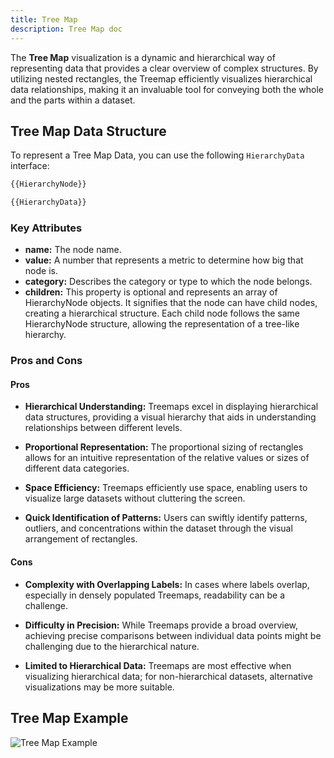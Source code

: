 ```yaml
---
title: Tree Map
description: Tree Map doc
---
```


The **Tree Map** visualization is a dynamic and hierarchical way of representing data that provides a clear overview of complex structures. By utilizing nested rectangles, the Treemap efficiently visualizes hierarchical data relationships, making it an invaluable tool for conveying both the whole and the parts within a dataset.

## Tree Map Data Structure

To represent a Tree Map Data, you can use the following `HierarchyData` interface:

```typescript
{{HierarchyNode}}

{{HierarchyData}}
```
### Key Attributes

- **name:** The node name.
- **value:** A number that represents a metric to determine how big that node is.
- **category:**  Describes the category or type to which the node belongs.
- **children:**  This property is optional and represents an array of HierarchyNode objects. It signifies that the node can have child nodes, creating a hierarchical structure. Each child node follows the same HierarchyNode structure, allowing the representation of a tree-like hierarchy.

### Pros and Cons

#### Pros
- **Hierarchical Understanding:** Treemaps excel in displaying hierarchical data structures, providing a visual hierarchy that aids in understanding relationships between different levels.

- **Proportional Representation:** The proportional sizing of rectangles allows for an intuitive representation of the relative values or sizes of different data categories.

- **Space Efficiency:** Treemaps efficiently use space, enabling users to visualize large datasets without cluttering the screen.

- **Quick Identification of Patterns:** Users can swiftly identify patterns, outliers, and concentrations within the dataset through the visual arrangement of rectangles.

#### Cons
- **Complexity with Overlapping Labels:** In cases where labels overlap, especially in densely populated Treemaps, readability can be a challenge.

- **Difficulty in Precision:** While Treemaps provide a broad overview, achieving precise comparisons between individual data points might be challenging due to the hierarchical nature.

- **Limited to Hierarchical Data:** Treemaps are most effective when visualizing hierarchical data; for non-hierarchical datasets, alternative visualizations may be more suitable.

## Tree Map Example

![Tree Map Example](/Illustry-monorepo/tree-map.gif)